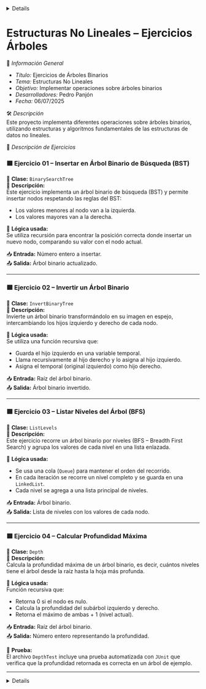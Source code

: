 <details>
# Estructuras No Lineales – Ejercicios Árboles

Este proyecto contiene la solución a cuatro ejercicios prácticos sobre estructuras de datos tipo árbol binario, como parte del aprendizaje de estructuras no lineales en Java. Cada ejercicio se encuentra organizado en su propia carpeta, siguiendo la convención de paquetes y buenas prácticas.

---

## Identificación del Estudiante (Obligatorio)

Antes de comenzar a programar o ejecutar el proyecto, **debes completar tu nombre y correo institucional en el archivo `student.env`** que se encuentra en la raíz del proyecto. Este archivo es necesario para validar tu identidad como autor del trabajo.

### ¿Por qué es obligatorio?

Este proyecto utiliza una verificación automática que valida que has ingresado tu información personal. Si no lo haces:

- Al ejecutar el proyecto (`App.java`) verás este mensaje de error:
```
❌ Debes completar STUDENT_NAME y STUDENT_EMAIL en student.env
```
- No podrás enviar tu código (`push`) al repositorio si tienes activado el sistema de validación local.
- Las pruebas automáticas en GitHub Actions también fallarán si no detectan tu nombre y correo.

### ¿Qué debo hacer?

1. Abre el archivo `student.env` que ya está creado en el proyecto.
2. Rellena tus datos:

```
STUDENT_NAME=Tu Nombre Completo
STUDENT_EMAIL=tu.correo@institucion.edu.ec
```


3. **No borres estas líneas ni cambies los nombres de las variables.**
4. Guarda los cambios y vuelve a ejecutar el programa o hacer push.

> 💡 Este mecanismo asegura la autoría del código y que cada estudiante reciba su evaluación automática de forma personalizada.

---




## Explicación para el estudiante

```
src/
│
├── Materia/
│
├── Ejercicio_01_insert/
├── Ejercicio_02_invert/
├── Ejercicio_03_listLeves/
└── Ejercicio_04_depth/
```

---

## Descripción de Ejercicios

### Ejercicio 01: Insertar en un Árbol Binario de Búsqueda (BST)

Carpeta: `Ejercicio_01_insert`
Implementa un algoritmo para insertar nodos en un Árbol Binario de Búsqueda.

 **Input de ejemplo:** `[5, 3, 7, 2, 4, 6, 8]`
 **Output esperado:**

```
    5
  3   7
 2 4 6 8
```

---

### Ejercicio 02: Invertir un Árbol Binario

📂 Carpeta: `Ejercicio_02_invert`
Dada la raíz de un árbol binario, el algoritmo devuelve su versión invertida (espejo).

 **Input de ejemplo:**

```
    4
  2   7
1  3 6  9
```

**Output esperado:**

```
    4
  7   2
9  6 3  1
```

---

### Ejercicio 03: Listar Niveles en Listas Enlazadas

📂 Carpeta: `Ejercicio_03_listLeves`
Devuelve una lista enlazada con los nodos por nivel. Si hay N niveles, se obtienen N listas.

 **Input de ejemplo:**

```
    4
  2   7
1  3 6  9
```

**Output esperado:**

```
4  
2 → 7  
1 → 3 → 6 → 9
```

---

### Ejercicio 04: Calcular la Profundidad Máxima

Carpeta: `Ejercicio_04_depth`
Calcula la profundidad máxima de un árbol binario (la longitud del camino más largo desde la raíz hasta una hoja).

**Input de ejemplo:**

```
    4
  2   7
1  3  
8
```

**Output esperado:** `4`

---
</details>

# Estructuras No Lineales – Ejercicios Árboles  
📌 *Información General*  
- *Título:* Ejercicios de Árboles Binarios  
- *Tema:* Estructuras No Lineales  
- *Objetivo:* Implementar operaciones sobre árboles binarios  
- *Desarrolladores:* Pedro Panjón
- *Fecha:* 06/07/2025

🛠 *Descripción*  
Este proyecto implementa diferentes operaciones sobre árboles binarios, utilizando estructuras y algoritmos fundamentales de las estructuras de datos no lineales.

📘 *Descripción de Ejercicios*  

### 🟩 Ejercicio 01 – Insertar en Árbol Binario de Búsqueda (BST)  
🔧 **Clase:** `BinarySearchTree`  
📌 **Descripción:**  
Este ejercicio implementa un árbol binario de búsqueda (BST) y permite insertar nodos respetando las reglas del BST:  
- Los valores menores al nodo van a la izquierda.  
- Los valores mayores van a la derecha.  

🧠 **Lógica usada:**  
Se utiliza recursión para encontrar la posición correcta donde insertar un nuevo nodo, comparando su valor con el nodo actual.

📥 **Entrada:** Número entero a insertar.  
📤 **Salida:** Árbol binario actualizado.

---

### 🟩 Ejercicio 02 – Invertir un Árbol Binario  
🔧 **Clase:** `InvertBinaryTree`  
📌 **Descripción:**  
Invierte un árbol binario transformándolo en su imagen en espejo, intercambiando los hijos izquierdo y derecho de cada nodo.

🧠 **Lógica usada:**  
Se utiliza una función recursiva que:  
- Guarda el hijo izquierdo en una variable temporal.  
- Llama recursivamente al hijo derecho y lo asigna al hijo izquierdo.  
- Asigna el temporal (original izquierdo) como hijo derecho.  

📥 **Entrada:** Raíz del árbol binario.  
📤 **Salida:** Árbol binario invertido.

---

### 🟩 Ejercicio 03 – Listar Niveles del Árbol (BFS)  
🔧 **Clase:** `ListLevels`  
📌 **Descripción:**  
Este ejercicio recorre un árbol binario por niveles (BFS – Breadth First Search) y agrupa los valores de cada nivel en una lista enlazada.

🧠 **Lógica usada:**  
- Se usa una cola (`Queue`) para mantener el orden del recorrido.  
- En cada iteración se recorre un nivel completo y se guarda en una `LinkedList`.  
- Cada nivel se agrega a una lista principal de niveles.  

📥 **Entrada:** Árbol binario.  
📤 **Salida:** Lista de niveles con los valores de cada nodo.

---

### 🟩 Ejercicio 04 – Calcular Profundidad Máxima  
🔧 **Clase:** `Depth`  
📌 **Descripción:**  
Calcula la profundidad máxima de un árbol binario, es decir, cuántos niveles tiene el árbol desde la raíz hasta la hoja más profunda.

🧠 **Lógica usada:**  
Función recursiva que:  
- Retorna 0 si el nodo es nulo.  
- Calcula la profundidad del subárbol izquierdo y derecho.  
- Retorna el máximo de ambas + 1 (nivel actual).  

📥 **Entrada:** Raíz del árbol binario.  
📤 **Salida:** Número entero representando la profundidad.

🧪 **Prueba:**  
El archivo `DepthTest` incluye una prueba automatizada con `JUnit` que verifica que la profundidad retornada es correcta en un árbol de ejemplo.

---




<details>
## Indicaciones Generales

* Lee cuidadosamente el enunciado de cada ejercicio.
* Cada carpeta debe contener:

  * Código fuente Java.
  * Casos de prueba.
  * Comentarios claros.
* Realiza commit y push con el mensaje:

  ```
  Estructuras No Lineales – Ejercicios Árboles
  ```
* En el AVAC, sube la **URL del repositorio** con el código.

---

## No se calificará si:

* No hay commit con los ejercicios.
* No se incluye este README explicativo.
* Las clases o métodos no siguen los nombres requeridos.

---

## Rúbrica de Calificación

| **Criterio**       | **Descripción**                                                                       | **Puntaje** |
| ------------------ | ------------------------------------------------------------------------------------- | ----------- |
| **Informe**        | No hay informe                                                                        | 0 pts       |
|                    | Informe parcial **sin explicación** de cada método                                    | 1 pt        |
|                    | Informe parcial **con explicación** de cada método                                    | 2 pts       |
|                    | Informe completo                                                                      | 3 pts       |
| **Funcionamiento** | No implementado                                                                       | 0 pts       |
|                    | Implementado parcialmente: <br>• Ejercicio 1 y 4 → 2 pts<br>• Ejercicio 2 y 3 → 4 pts | 2–4 pts     |
|                    | Código funcional pero **no pasa todas las pruebas**                                   | 6 pts       |
|                    | Código funcional y **pasa todas las pruebas correctamente**                           | 7 pts       |



## Contribuir

Para contribuir a este proyecto, por favor crea un fork y envía una solicitud de extracción, o simplemente abre un issue con tus comentarios y sugerencias.

## Autores

- [PABLO TORRES] - Desarrollo inicial

</details>
